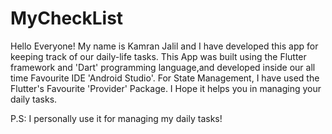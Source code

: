 # MyCheckList

Hello Everyone!
My name is Kamran Jalil and I have developed this app for keeping track of our daily-life tasks.
This App was built using the Flutter framework and 'Dart' programming language,and developed inside
our all time Favourite IDE 'Android Studio'.
For State Management, I have used the Flutter's Favourite 'Provider' Package.
I Hope it helps you in managing your daily tasks.

P.S: I personally use it for managing my daily tasks!